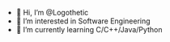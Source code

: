 - 👋 Hi, I’m @Logothetic
- 👀 I’m interested in Software Engineering
- 🌱 I’m currently learning C/C++/Java/Python

